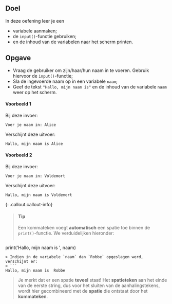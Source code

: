 ## Doel

In deze oefening leer je een 
* variabele aanmaken;
* de `input()`-functie gebruiken;
* en de inhoud van de variabelen naar het scherm printen.

## Opgave

* Vraag de gebruiker om zijn/haar/hun naam in te voeren. Gebruik hiervoor de `input()`-functie;
* Sla de ingevoerde naam op in een variabele `naam`;
* Geef de tekst `"Hallo, mijn naam is"` en de inhoud van de variabele `naam` weer op het scherm.


#### Voorbeeld 1

Bij deze invoer:
```
Voer je naam in: Alice
```

Verschijnt deze uitvoer:
```
Hallo, mijn naam is Alice
```

#### Voorbeeld 2

Bij deze invoer:
```
Voer je naam in: Voldemort
```

Verschijnt deze uitvoer:
```
Hallo, mijn naam is Voldemort
```


{: .callout.callout-info}
>#### Tip
>Een kommateken voegt **automatisch** een spatie toe binnen de `print()`-functie. We verduidelijken hieronder: 
> ```python
print('Hallo, mijn naam is ', naam)
  ```
> Indien in de variabele `naam` dan `Robbe` opgeslagen werd, verschijnt er:
> ```
Hallo, mijn naam is  Robbe
  ```
> Je merkt dat er een spatie **teveel** staat! Het **spatieteken** aan het einde van de eerste string, dus voor het sluiten van de aanhalingstekens, wordt hier gecombineerd met de **spatie** die ontstaat door het **kommateken**. 
